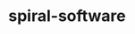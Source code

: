 ---
title: "spiral-software"
layout: cache
categories: [package, develop]
meta: {"versions": ["8.5.1"], "compilers": ["gcc@=11.4.0", "gcc@=9.4.0"], "oss": ["ubuntu20.04", "ubuntu22.04"], "platforms": ["linux"], "targets": ["neoverse_v1", "neoverse_v2", "ppc64le", "x86_64_v3"], "stacks": ["e4s", "e4s-neoverse-v2", "e4s-neoverse_v1", "e4s-power", "e4s-rocm-external", "root"], "num_specs": 12, "num_specs_by_stack": {"root": 12, "e4s-power": 3, "e4s-neoverse_v1": 3, "e4s-neoverse-v2": 3, "e4s": 3, "e4s-rocm-external": 3}}
spec_details: [{"hash": "jx35c2hq46cbjnfeftwaef5osg6r6qth", "compiler": "gcc@=9.4.0", "versions": ["8.5.1"], "os": "ubuntu20.04", "platform": "linux", "target": "ppc64le", "variants": ["build_system=cmake", "build_type=Release", "+fftx", "generator=make", "~hcol", "~ipo", "+jit", "+mpi", "+simt"], "stacks": ["root", "e4s-power"], "size": "-", "tarball": "https://binaries.spack.io/develop/build_cache/linux-ubuntu20.04-ppc64le/gcc-9.4.0/spiral-software-8.5.1/linux-ubuntu20.04-ppc64le-gcc-9.4.0-spiral-software-8.5.1-jx35c2hq46cbjnfeftwaef5osg6r6qth.spack"}, {"hash": "t7ehpwgf3gsaqrfumkjj6rr7ard4becf", "compiler": "gcc@=9.4.0", "versions": ["8.5.1"], "os": "ubuntu20.04", "platform": "linux", "target": "ppc64le", "variants": ["build_system=cmake", "build_type=Release", "+fftx", "generator=make", "~hcol", "~ipo", "+jit", "+mpi", "+simt"], "stacks": ["root", "e4s-power"], "size": "-", "tarball": "https://binaries.spack.io/develop/build_cache/linux-ubuntu20.04-ppc64le/gcc-9.4.0/spiral-software-8.5.1/linux-ubuntu20.04-ppc64le-gcc-9.4.0-spiral-software-8.5.1-t7ehpwgf3gsaqrfumkjj6rr7ard4becf.spack"}, {"hash": "brmhkorf3ku7x565w5fqr2xiy23a5zoj", "compiler": "gcc@=9.4.0", "versions": ["8.5.1"], "os": "ubuntu20.04", "platform": "linux", "target": "ppc64le", "variants": ["build_system=cmake", "build_type=Release", "+fftx", "generator=make", "~hcol", "~ipo", "+jit", "+mpi", "+simt"], "stacks": ["root", "e4s-power"], "size": "-", "tarball": "https://binaries.spack.io/develop/build_cache/linux-ubuntu20.04-ppc64le/gcc-9.4.0/spiral-software-8.5.1/linux-ubuntu20.04-ppc64le-gcc-9.4.0-spiral-software-8.5.1-brmhkorf3ku7x565w5fqr2xiy23a5zoj.spack"}, {"hash": "e45i55mo4webekxy7tcw7k7nshmzvh3m", "compiler": "gcc@=11.4.0", "versions": ["8.5.1"], "os": "ubuntu22.04", "platform": "linux", "target": "neoverse_v1", "variants": ["build_system=cmake", "build_type=Release", "+fftx", "generator=make", "~hcol", "~ipo", "+jit", "+mpi", "+simt"], "stacks": ["e4s-neoverse_v1", "root"], "size": "-", "tarball": "https://binaries.spack.io/develop/build_cache/linux-ubuntu22.04-neoverse_v1/gcc-11.4.0/spiral-software-8.5.1/linux-ubuntu22.04-neoverse_v1-gcc-11.4.0-spiral-software-8.5.1-e45i55mo4webekxy7tcw7k7nshmzvh3m.spack"}, {"hash": "uyidhn5oxucn3w5cfkgwapi2tbhfapbk", "compiler": "gcc@=11.4.0", "versions": ["8.5.1"], "os": "ubuntu22.04", "platform": "linux", "target": "neoverse_v1", "variants": ["build_system=cmake", "build_type=Release", "+fftx", "generator=make", "~hcol", "~ipo", "+jit", "+mpi", "+simt"], "stacks": ["e4s-neoverse_v1", "root"], "size": "-", "tarball": "https://binaries.spack.io/develop/build_cache/linux-ubuntu22.04-neoverse_v1/gcc-11.4.0/spiral-software-8.5.1/linux-ubuntu22.04-neoverse_v1-gcc-11.4.0-spiral-software-8.5.1-uyidhn5oxucn3w5cfkgwapi2tbhfapbk.spack"}, {"hash": "iv3i72hzwtevxtnpsaqjknpux4t433hs", "compiler": "gcc@=11.4.0", "versions": ["8.5.1"], "os": "ubuntu22.04", "platform": "linux", "target": "neoverse_v1", "variants": ["build_system=cmake", "build_type=Release", "+fftx", "generator=make", "~hcol", "~ipo", "+jit", "+mpi", "+simt"], "stacks": ["e4s-neoverse_v1", "root"], "size": "-", "tarball": "https://binaries.spack.io/develop/build_cache/linux-ubuntu22.04-neoverse_v1/gcc-11.4.0/spiral-software-8.5.1/linux-ubuntu22.04-neoverse_v1-gcc-11.4.0-spiral-software-8.5.1-iv3i72hzwtevxtnpsaqjknpux4t433hs.spack"}, {"hash": "xlceph7fng2wvh4mihpaihnpqcyhdy5a", "compiler": "gcc@=11.4.0", "versions": ["8.5.1"], "os": "ubuntu22.04", "platform": "linux", "target": "neoverse_v2", "variants": ["build_system=cmake", "build_type=Release", "+fftx", "generator=make", "~hcol", "~ipo", "+jit", "+mpi", "+simt"], "stacks": ["root", "e4s-neoverse-v2"], "size": "-", "tarball": "https://binaries.spack.io/develop/build_cache/linux-ubuntu22.04-neoverse_v2/gcc-11.4.0/spiral-software-8.5.1/linux-ubuntu22.04-neoverse_v2-gcc-11.4.0-spiral-software-8.5.1-xlceph7fng2wvh4mihpaihnpqcyhdy5a.spack"}, {"hash": "fllczy46o5ce6c7jggqw7cpschrunn4n", "compiler": "gcc@=11.4.0", "versions": ["8.5.1"], "os": "ubuntu22.04", "platform": "linux", "target": "neoverse_v2", "variants": ["build_system=cmake", "build_type=Release", "+fftx", "generator=make", "~hcol", "~ipo", "+jit", "+mpi", "+simt"], "stacks": ["root", "e4s-neoverse-v2"], "size": "-", "tarball": "https://binaries.spack.io/develop/build_cache/linux-ubuntu22.04-neoverse_v2/gcc-11.4.0/spiral-software-8.5.1/linux-ubuntu22.04-neoverse_v2-gcc-11.4.0-spiral-software-8.5.1-fllczy46o5ce6c7jggqw7cpschrunn4n.spack"}, {"hash": "fsmsbovtnwd6lmadpzomwzxtgxsya7re", "compiler": "gcc@=11.4.0", "versions": ["8.5.1"], "os": "ubuntu22.04", "platform": "linux", "target": "neoverse_v2", "variants": ["build_system=cmake", "build_type=Release", "+fftx", "generator=make", "~hcol", "~ipo", "+jit", "+mpi", "+simt"], "stacks": ["root", "e4s-neoverse-v2"], "size": "-", "tarball": "https://binaries.spack.io/develop/build_cache/linux-ubuntu22.04-neoverse_v2/gcc-11.4.0/spiral-software-8.5.1/linux-ubuntu22.04-neoverse_v2-gcc-11.4.0-spiral-software-8.5.1-fsmsbovtnwd6lmadpzomwzxtgxsya7re.spack"}, {"hash": "prw54bzwdsfgwqfroehrtoegzqndcdcm", "compiler": "gcc@=11.4.0", "versions": ["8.5.1"], "os": "ubuntu22.04", "platform": "linux", "target": "x86_64_v3", "variants": ["build_system=cmake", "build_type=Release", "+fftx", "generator=make", "~hcol", "~ipo", "+jit", "+mpi", "+simt"], "stacks": ["e4s", "e4s-rocm-external", "root"], "size": "-", "tarball": "https://binaries.spack.io/develop/build_cache/linux-ubuntu22.04-x86_64_v3/gcc-11.4.0/spiral-software-8.5.1/linux-ubuntu22.04-x86_64_v3-gcc-11.4.0-spiral-software-8.5.1-prw54bzwdsfgwqfroehrtoegzqndcdcm.spack"}, {"hash": "h5kknyvmazfboo64gkyxrrmmdnfvfzsa", "compiler": "gcc@=11.4.0", "versions": ["8.5.1"], "os": "ubuntu22.04", "platform": "linux", "target": "x86_64_v3", "variants": ["build_system=cmake", "build_type=Release", "+fftx", "generator=make", "~hcol", "~ipo", "+jit", "+mpi", "+simt"], "stacks": ["e4s", "e4s-rocm-external", "root"], "size": "-", "tarball": "https://binaries.spack.io/develop/build_cache/linux-ubuntu22.04-x86_64_v3/gcc-11.4.0/spiral-software-8.5.1/linux-ubuntu22.04-x86_64_v3-gcc-11.4.0-spiral-software-8.5.1-h5kknyvmazfboo64gkyxrrmmdnfvfzsa.spack"}, {"hash": "gcpuakazoxwfwcxzbw5bpxn6wl3xn2rx", "compiler": "gcc@=11.4.0", "versions": ["8.5.1"], "os": "ubuntu22.04", "platform": "linux", "target": "x86_64_v3", "variants": ["build_system=cmake", "build_type=Release", "+fftx", "generator=make", "~hcol", "~ipo", "+jit", "+mpi", "+simt"], "stacks": ["e4s", "e4s-rocm-external", "root"], "size": "-", "tarball": "https://binaries.spack.io/develop/build_cache/linux-ubuntu22.04-x86_64_v3/gcc-11.4.0/spiral-software-8.5.1/linux-ubuntu22.04-x86_64_v3-gcc-11.4.0-spiral-software-8.5.1-gcpuakazoxwfwcxzbw5bpxn6wl3xn2rx.spack"}]
---